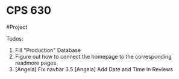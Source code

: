 # CPS 630 


#Project 

Todos:

1. Fill "Production" Database
2. Figure out how to connect the homepage to the corresponding readmore pages 
3. [Angela] Fix navbar 
3.5 [Angela] Add Date and Time in Reviews
